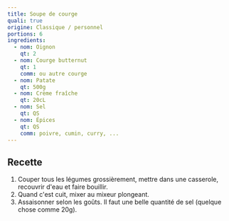 ```yaml
---
title: Soupe de courge
quali: true
origine: Classique / personnel
portions: 6
ingredients:
  - nom: Oignon
    qt: 2
  - nom: Courge butternut
    qt: 1
    comm: ou autre courge
  - nom: Patate
    qt: 500g
  - nom: Crème fraîche
    qt: 20cL
  - nom: Sel
    qt: QS
  - nom: Épices
    qt: QS
    comm: poivre, cumin, curry, ...
---
```


Recette
-------

1. Couper tous les légumes grossièrement, mettre dans une casserole, recouvrir d'eau et faire bouillir.
2. Quand c'est cuit, mixer au mixeur plongeant.
3. Assaisonner selon les goûts. Il faut une belle quantité de sel (quelque chose comme 20g).
